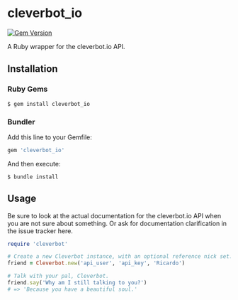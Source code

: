 # cleverbot_io
[![Gem Version](https://badge.fury.io/rb/cleverbot_io.svg)](https://badge.fury.io/rb/cleverbot_io)

A Ruby wrapper for the cleverbot.io API.

## Installation
### Ruby Gems
``` shell
$ gem install cleverbot_io
```

### Bundler
Add this line to your Gemfile:
``` ruby
gem 'cleverbot_io'
```

And then execute:
``` shell
$ bundle install
```

## Usage
Be sure to look at the actual documentation for the cleverbot.io API when you are not sure about something. Or ask for documentation clarification in the issue tracker here.

``` ruby
require 'cleverbot'

# Create a new Cleverbot instance, with an optional reference nick set.
friend = Cleverbot.new('api_user', 'api_key', 'Ricardo')

# Talk with your pal, Cleverbot.
friend.say('Why am I still talking to you?')
# => 'Because you have a beautiful soul.'
```
